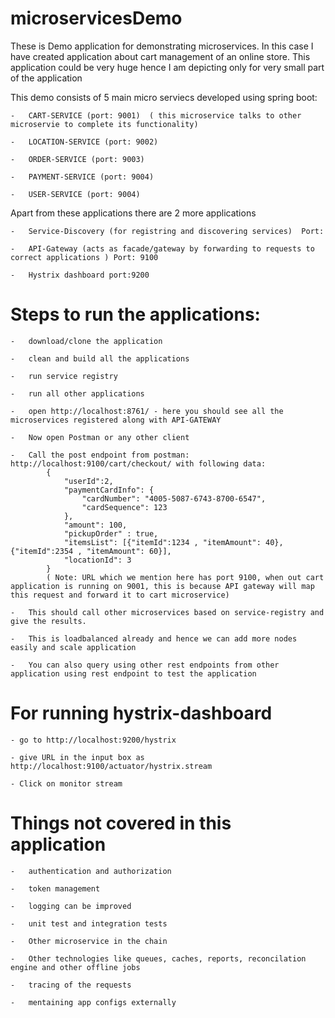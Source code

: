# microservicesDemo

These is Demo application for demonstrating microservices. In this case I have created application about cart management of an online store.
This application could be very huge hence I am depicting only for very small part of the application 

This demo consists of 5 main micro serviecs developed using spring boot: 

	-	CART-SERVICE (port: 9001)  ( this microservice talks to other microservie to complete its functionality)  
	
	-	LOCATION-SERVICE (port: 9002)
	
	-	ORDER-SERVICE (port: 9003)
	
	-	PAYMENT-SERVICE (port: 9004)
	
	-	USER-SERVICE (port: 9004)
	
Apart from these applications there are 2 more applications
	
	-	Service-Discovery (for registring and discovering services)  Port: 
	
	-	API-Gateway (acts as facade/gateway by forwarding to requests to correct applications ) Port: 9100
	
	-	Hystrix dashboard port:9200
	
# Steps to run the applications: 
	
	-	download/clone the application 
	
	-	clean and build all the applications
	
	-	run service registry
	
	-	run all other applications
	
	-	open http://localhost:8761/ - here you should see all the microservices registered along with API-GATEWAY 
	
	-	Now open Postman or any other client 
	
	-	Call the post endpoint from postman:  http://localhost:9100/cart/checkout/ with following data: 
			{
				"userId":2,
				"paymentCardInfo": {
					"cardNumber": "4005-5087-6743-8700-6547",
					"cardSequence": 123	
				},
				"amount": 100, 
				"pickupOrder" : true,
				"itemsList": [{"itemId":1234 , "itemAmount": 40},{"itemId":2354 , "itemAmount": 60}],
				"locationId": 3
			}
			( Note: URL which we mention here has port 9100, when out cart application is running on 9001, this is because API gateway will map this request and forward it to cart microservice)  

	-	This should call other microservices based on service-registry and give the results. 
	
	-	This is loadbalanced already and hence we can add more nodes easily and scale application 
	
	-	You can also query using other rest endpoints from other application using rest endpoint to test the application
	
#	For running hystrix-dashboard 

	- go to http://localhost:9200/hystrix 
	
	- give URL in the input box as http://localhost:9100/actuator/hystrix.stream
	
	- Click on monitor stream

#	Things not covered in this application

	-	authentication and authorization
	
	-	token management 
	
	-	logging can be improved 
	
	- 	unit test and integration tests 
	
	-	Other microservice in the chain 
	
	-	Other technologies like queues, caches, reports, reconcilation engine and other offline jobs 
	
	-	tracing of the requests
	
	-	mentaining app configs externally
	
	
	
